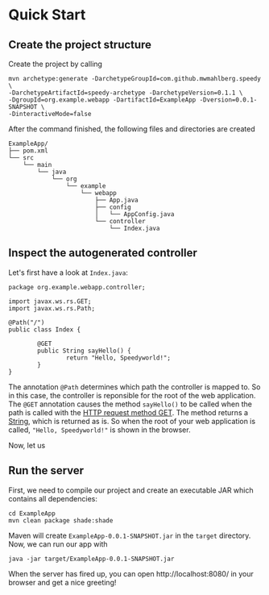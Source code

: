 # Quick Start


## Create the project structure

Create the project by calling

    mvn archetype:generate -DarchetypeGroupId=com.github.mwmahlberg.speedy \ 
    -DarchetypeArtifactId=speedy-archetype -DarchetypeVersion=0.1.1 \ 
    -DgroupId=org.example.webapp -DartifactId=ExampleApp -Dversion=0.0.1-SNAPSHOT \ 
    -DinteractiveMode=false

After the command finished, the following files and directories are created

    ExampleApp/
    ├── pom.xml
    └── src
        └── main
            └── java
                └── org
                    └── example
                        └── webapp
                            ├── App.java
                            ├── config
                            │   └── AppConfig.java
                            └── controller
                                └── Index.java

## Inspect the autogenerated controller

Let's first have a look at `Index.java`:

    package org.example.webapp.controller;

    import javax.ws.rs.GET;
    import javax.ws.rs.Path;

    @Path("/")
    public class Index {

            @GET
            public String sayHello() {
                    return "Hello, Speedyworld!";
            }
    }

The annotation `@Path` determines which path the controller is mapped to. So in this case, the controller is reponsible for the root of the web application.
The `@GET` annotation causes the method `sayHello()` to be called when the path is called with the [HTTP request method GET][httpget]. The method returns a [String][jlstring], which is returned as is. So when the root of your web application is called, `"Hello, Speedyworld!"` is shown in the browser.

Now, let us

## Run the server

First, we need to compile our project and create an executable JAR which contains all dependencies:

    cd ExampleApp
    mvn clean package shade:shade

Maven will create `ExampleApp-0.0.1-SNAPSHOT.jar` in the `target` directory. Now, we can run our app with

    java -jar target/ExampleApp-0.0.1-SNAPSHOT.jar

When the server has fired up, you can open http://localhost:8080/ in your browser and get a nice greeting!

[httpget]: http://en.wikipedia.org/wiki/Hypertext_Transfer_Protocol#Request_methods
[jlstring]: http://docs.oracle.com/javase/6/docs/api/java/lang/String.html